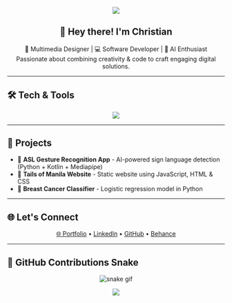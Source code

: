 <!-- Header -->
<p align="center">
  <img src="https://capsule-render.vercel.app/api?type=waving&color=0:3B82F6,100:9333EA&height=200&section=header&text=Christian%20Moises&fontSize=40&fontColor=ffffff"/>
</p>

<h2 align="center">👋 Hey there! I'm Christian</h2>

<p align="center">
  🎨 Multimedia Designer | 💻 Software Developer | 🤖 AI Enthusiast <br/>
  Passionate about combining creativity & code to craft engaging digital solutions.
</p>

---

## 🛠️ Tech & Tools
<p align="center">
  <img src="https://skillicons.dev/icons?i=python,java,kotlin,flutter,html,css,js,figma,photoshop,illustrator,aftereffects,github" />
</p>

---

## 🚀 Projects
- 🤟 **ASL Gesture Recognition App** - AI-powered sign language detection (Python + Kotlin + Mediapipe)
- 🐾 **Tails of Manila Website** - Static website using JavaScript, HTML & CSS
- 🧠 **Breast Cancer Classifier** - Logistic regression model in Python

---

## 🌐 Let's Connect
<p align="center">
  <a href="https://www.hyxcreation.vercel.app" target="_blank">🌐 Portfolio</a> • 
  <a href="https://linkedin.com/in/christian-moises-2767a3345/" target="_blank">LinkedIn</a> • 
  <a href="https://github.com/moisesxtian" target="_blank">GitHub</a> • 
  <a href="https://www.behance.net/hyxchan" target="_blank">Behance</a>
</p>

---

## 🐍 GitHub Contributions Snake
<p align="center">
  <img src="https://raw.githubusercontent.com/moisesxtian/moisesxtian/output/github-contribution-grid-snake.svg" alt="snake gif" />
</p>

<p align="center">
  <img src="https://capsule-render.vercel.app/api?type=waving&color=0:9333EA,100:3B82F6&height=120&section=footer"/>
</p>
